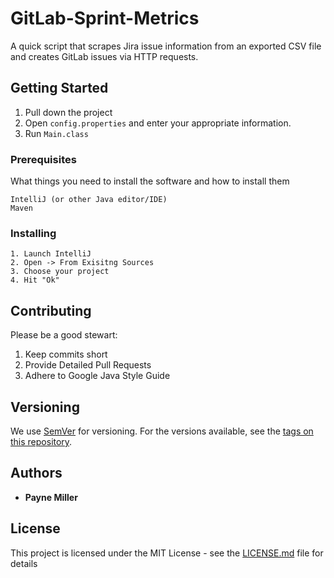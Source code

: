 # GitLab-Sprint-Metrics

A quick script that scrapes Jira issue information from an exported CSV file and creates GitLab issues via HTTP requests. 

## Getting Started

1. Pull down the project
2. Open `config.properties` and enter your appropriate information.
3. Run `Main.class`

### Prerequisites

What things you need to install the software and how to install them

```
IntelliJ (or other Java editor/IDE)
Maven
```

### Installing

```
1. Launch IntelliJ
2. Open -> From Exisitng Sources
3. Choose your project
4. Hit "Ok"
```
## Contributing

Please be a good stewart:
 
1. Keep commits short
2. Provide Detailed Pull Requests
3. Adhere to Google Java Style Guide

## Versioning

We use [SemVer](http://semver.org/) for versioning. For the versions available, see the [tags on this repository](https://github.com/your/project/tags). 

## Authors

* **Payne Miller** 

## License

This project is licensed under the MIT License - see the [LICENSE.md](LICENSE.md) file for details
